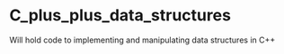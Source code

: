 # C_plus_plus_data_structures
 Will hold code to implementing and manipulating data structures in C++
